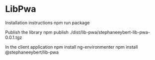 # LibPwa

Installation instructions
npm run package

Publish the library
npm publish ./dist/lib-pwa/stephaneeybert-lib-pwa-0.0.1.tgz

In the client application
npm install ng-environmenter
npm install @stephaneeybert/lib-pwa
